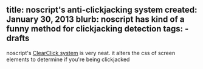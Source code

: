 title: noscript's anti-clickjacking system
created: January 30, 2013
blurb: noscript has kind of a funny method for clickjacking detection
tags:
    - drafts
---

noscript's [ClearClick system](http://noscript.net/faq#clearclick) is very neat.
it alters the css of screen elements to determine if you're being clickjacked
